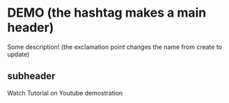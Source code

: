 # DEMO (the hashtag makes a main header)

Some description! (the exclamation point changes the name from create to update) 

## subheader

Watch Tutorial on Youtube demostration
